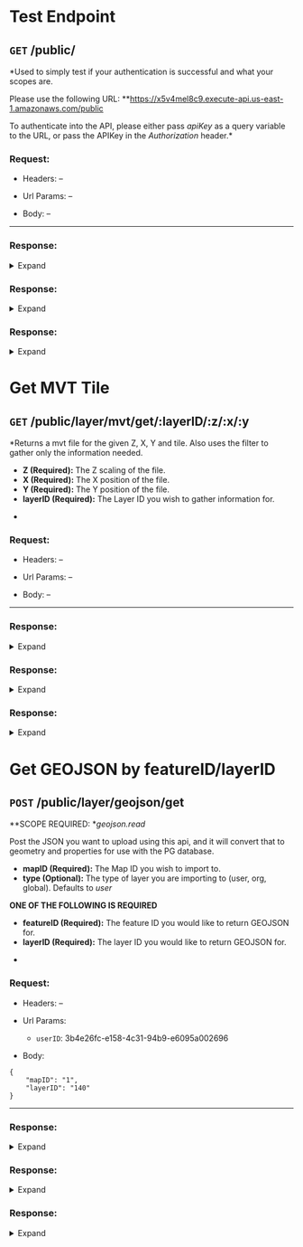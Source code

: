 # Test Endpoint
## `GET` /public/

*Used to simply test if your authentication is successful and what your scopes are.

Please use the following URL: **https://x5v4mel8c9.execute-api.us-east-1.amazonaws.com/public

To authenticate into the API, please either pass _apiKey_ as a query variable to the URL, or pass the APIKey in the _Authorization_ header.*

### Request:

+ Headers:
    –

+ Url Params:
    –

+ Body:
    –

***



### Response:

<details>
<summary>Expand</summary>

```
{
    "success": true,
    "message": "Welcome to the MY ASSET MAP public endpoint. You have successfully authenticated as Test API Key",
    "data": {
        "name": "Test API Key",
        "map": [
            1,
            2
        ],
        "scope": [
            "read",
            "write"
        ]
    }
}
```
</details>

### Response:

<details>
<summary>Expand</summary>

```
{
    "success": true,
    "message": "Welcome to the MY ASSET MAP public endpoint. You have successfully authenticated as Test API Key",
    "data": {
        "name": "Test API Key",
        "map": [
            1,
            2
        ]
    }
}
```
</details>

### Response:

<details>
<summary>Expand</summary>

```
{
    "success": true,
    "message": "Welcome to the MY ASSET MAP endpoint v1.01"
}
```
</details>


# Get MVT Tile
## `GET` /public/layer/mvt/get/:layerID/:z/:x/:y

*Returns a mvt file for the given Z, X, Y and tile. Also uses the filter to gather only the information needed.

- **Z (Required):** The Z scaling of the file.
- **X (Required):** The X position of the file.
- **Y (Required):** The Y position of the file.
- **layerID (Required):** The Layer ID you wish to gather information for.
*

### Request:

+ Headers:
    –

+ Url Params:
    –

+ Body:
    –

***



### Response:

<details>
<summary>Expand</summary>

```
<!DOCTYPE html>
<html lang="en">
<head>
<meta charset="utf-8">
<title>Error</title>
</head>
<body>
<pre>Cannot GET /public/layer/mvt/get/:layerID/:z/:x/:y</pre>
</body>
</html>

```
</details>

### Response:

<details>
<summary>Expand</summary>

```
{
    "statusCode": 400,
    "error": "Bad Request",
    "message": "params.z should be integer, params.x should be integer, params.y should be integer"
}
```
</details>

### Response:

<details>
<summary>Expand</summary>

```
{
    "statusCode": 400,
    "error": "Bad Request",
    "message": "params.z should be integer, params.x should be integer, params.y should be integer"
}
```
</details>


# Get GEOJSON by featureID/layerID
## `POST` /public/layer/geojson/get

**SCOPE REQUIRED: *_geojson.read_

Post the JSON you want to upload using this api, and it will convert that to geometry and properties for use with the PG database.

- **mapID (Required):** The Map ID you wish to import to.
- **type (Optional):** The type of layer you are importing to (user, org, global). Defaults to _user_

**ONE OF THE FOLLOWING IS REQUIRED**

- **featureID (Required):** The feature ID you would like to return GEOJSON for.
- **layerID (Required):** The layer ID you would like to return GEOJSON for.
*

### Request:

+ Headers:
    –

+ Url Params:
    + `userID`: 3b4e26fc-e158-4c31-94b9-e6095a002696

+ Body:
```
{
    "mapID": "1",
    "layerID": "140"
}
```

***



### Response:

<details>
<summary>Expand</summary>

```
{
    "success": false,
    "message": "Unauthorized for the scope: geojson.read"
}
```
</details>

### Response:

<details>
<summary>Expand</summary>

```
{
    "success": false,
    "message": "Unauthorized for the scope: geojson.get"
}
```
</details>

### Response:

<details>
<summary>Expand</summary>

```
{
    "success": false,
    "message": "Unauthorized"
}
```
</details>


